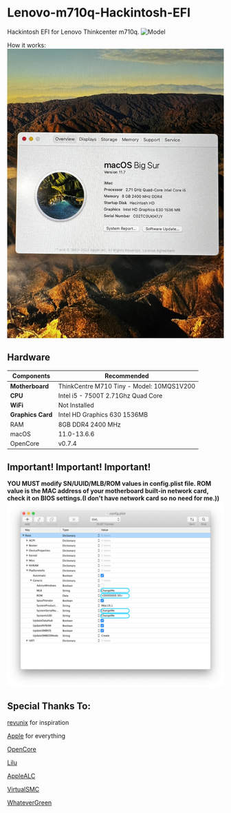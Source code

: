 # Lenovo-m710q-Hackintosh-EFI
 Hackintosh EFI for Lenovo Thinkcenter m710q.
![Model](https://fardincompteq.com/wp-content/uploads/2018/03/M700-Tiny-600x600.png)

How it works:
![working](/Pics/1.JPG)
## Hardware
Components | Recommended
------------ | -------------
**Motherboard** | ThinkCentre M710 Tiny - Model: 10MQS1V200
**CPU** | Intel i5 - 7500T 2.71Ghz Quad Core
**WiFi** | Not Installed
**Graphics Card** | Intel HD Graphics 630 1536MB
RAM | 8GB  DDR4 2400 MHz
macOS | 11.0-13.6.6
OpenCore | v0.7.4

## Important! Important! Important!

**YOU MUST modify SN/UUID/MLB/ROM values in config.plist file. ROM value is the MAC address of your motherboard built-in network card, check it on BIOS settings.(I don't have network card so no need for me.))**
![SN/UUID/MLB](https://github.com/revunix/GIGABYTE-X399-Designare-EX/blob/main/images/MLBUUIDSN.png?raw=true)

## Special Thanks To:

[revunix](https://github.com/revunix/ThinkCentre-M710Q) for inspiration

[Apple](https://apple.com) for everything

[OpenCore](https://github.com/acidanthera/OpenCorePkg/releases/latest)

[Lilu](https://github.com/acidanthera/Lilu/releases/latest) 

[AppleALC](https://github.com/acidanthera/AppleALC/releases/latest)

[VirtualSMC](https://github.com/acidanthera/VirtualSMC/releases/latest) 

[WhateverGreen](https://github.com/acidanthera/whatevergreen/releases/latest) 

